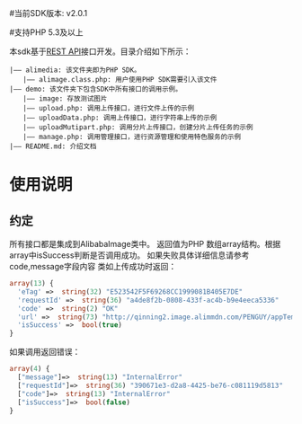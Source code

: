 #当前SDK版本: v2.0.1

#支持PHP 5.3及以上

本sdk基于[REST API](http://baichuan.taobao.com/doc2/detail.htm?spm=0.0.0.0.h4ggyE&treeId=38&articleId=102763&docType=1)接口开发。目录介绍如下所示：

```
|—— alimedia: 该文件夹即为PHP SDK。
　　|—— alimage.class.php: 用户使用PHP SDK需要引入该文件
|—— demo: 该文件夹下包含SDK中所有接口的调用示例。
　　|—— image: 存放测试图片
　　|—— upload.php: 调用上传接口，进行文件上传的示例
　　|—— uploadData.php: 调用上传接口，进行字符串上传的示例
　　|—— uploadMutipart.php: 调用分片上传接口，创建分片上传任务的示例
　　|—— manage.php: 调用管理接口，进行资源管理和使用特色服务的示例
|—— README.md: 介绍文档
```

# 使用说明
## 约定
所有接口都是集成到AlibabaImage类中。
返回值为PHP 数组array结构。根据array中isSuccess判断是否调用成功。
如果失败具体详细信息请参考code,message字段内容
类如上传成功时返回：
```php
array(13) {
  'eTag' =>  string(32) "E523542F5F69268CC1999081B405E7DE"
  'requestId' =>  string(36) "a4de8f2b-0808-433f-ac4b-b9e4eeca5336"
  'code' =>  string(2) "OK"
  'url' =>  string(73) "http://qinning2.image.alimmdn.com/PENGUY/appTemp/phpSdk/image_c1449469480"
  'isSuccess' =>  bool(true)
}
```

如果调用返回错误：
```php
array(4) {
  ["message"]=>  string(13) "InternalError"
  ["requestId"]=>  string(36) "390671e3-d2a8-4425-be76-c081119d5813"
  ["code"]=>  string(13) "InternalError"
  ["isSuccess"]=>  bool(false)
}
```


